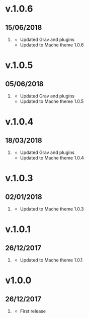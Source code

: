 # v.1.0.6
## 15/06/2018

1. [](#improved)
    * Updated Grav and plugins
    * Updated to Mache theme 1.0.6

# v.1.0.5
## 05/06/2018

1. [](#improved)
    * Updated Grav and plugins
    * Updated to Mache theme 1.0.5

# v.1.0.4
## 18/03/2018

1. [](#improved)
    * Updated Grav and plugins
    * Updated to Mache theme 1.0.4

# v.1.0.3
## 02/01/2018

1. [](#improved)
    * Updated to Mache theme 1.0.3

# v.1.0.1
## 26/12/2017

1. [](#improved)
    * Updated to Mache theme 1.0.1

# v1.0.0
## 26/12/2017

1. [](#new)
    * First release
